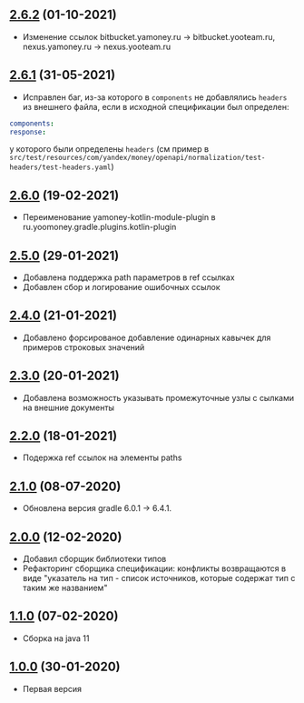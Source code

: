 ## [2.6.2](https://bitbucket.yooteam.ru/projects/BACKEND-TOOLS/repos/openapi-spec-bundler/pull-requests/9) (01-10-2021)

* Изменение ссылок bitbucket.yamoney.ru -> bitbucket.yooteam.ru, nexus.yamoney.ru -> nexus.yooteam.ru

## [2.6.1](https://bitbucket.yamoney.ru/projects/BACKEND-TOOLS/repos/openapi-spec-bundler/pull-requests/7) (31-05-2021)

* Исправлен баг, из-за которого в `components` не добавлялись `headers` из внешнего файла,
если в исходной спецификации был определен:
```yaml
components:
response:
```
у которого были определены `headers` (см пример в `src/test/resources/com/yandex/money/openapi/normalization/test-headers/test-headers.yaml`)

## [2.6.0](https://bitbucket.yamoney.ru/projects/BACKEND-TOOLS/repos/openapi-spec-bundler/pull-requests/6) (19-02-2021)

* Переименование yamoney-kotlin-module-plugin в ru.yoomoney.gradle.plugins.kotlin-plugin

## [2.5.0](https://bitbucket.yamoney.ru/projects/BACKEND-TOOLS/repos/openapi-spec-bundler/pull-requests/5) (29-01-2021)

* Добавлена поддержка path параметров в ref ссылках
* Добавлен сбор и логирование ошибочных ссылок

## [2.4.0](https://bitbucket.yamoney.ru/projects/BACKEND-TOOLS/repos/openapi-spec-bundler/pull-requests/4) (21-01-2021)

* Добавлено форсированое добавление одинарных кавычек для примеров строковых значений

## [2.3.0](https://bitbucket.yamoney.ru/projects/BACKEND-TOOLS/repos/openapi-spec-bundler/pull-requests/3) (20-01-2021)

* Добавлена возможность указывать промежуточные узлы с сылками на внешние документы

## [2.2.0](https://bitbucket.yamoney.ru/projects/BACKEND-TOOLS/repos/openapi-spec-bundler/pull-requests/2) (18-01-2021)

* Подержка ref ссылок на элементы paths

## [2.1.0](https://bitbucket.yamoney.ru/projects/BACKEND-TOOLS/repos/openapi-spec-bundler/pull-requests/1) (08-07-2020)

* Обновлена версия gradle 6.0.1 -> 6.4.1.

## [2.0.0]() (12-02-2020)

* Добавил сборщик библиотеки типов
* Рефакторинг сборщика спецификации: конфликты возвращаются в виде "указатель на тип - список источников, которые содержат тип с таким
же названием"

## [1.1.0]() (07-02-2020)

* Сборка на java 11

## [1.0.0]() (30-01-2020)

* Первая версия